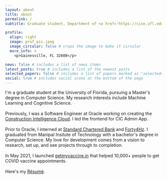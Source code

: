 ```yaml
---
layout: about
title: about
permalink: /
subtitle: Graduate student, Department of <a href='https://cise.ufl.edu/'>CISE</a>, <a href='https://ufl.edu/'>University of Florida</a> 

profile:
  align: right
  image: prof_pic.jpeg
  image_circular: false # crops the image to make it circular
  more_info: >
    <p>Gainesville, FL 32608</p>

news: false # includes a list of news items
latest_posts: true # includes a list of the newest posts
selected_papers: false # includes a list of papers marked as "selected={true}"
social: true # includes social icons at the bottom of the page
---
```


I'm a graduate student at the University of Florida, pursuing a Master's degree in Computer Science. My research interests include Machine Learning and Cognitive Science.
      <br><br>Previously, I was a Software Engineer at Oracle working on creating the <a href="https://www.oracle.com/construction-engineering/construction-intelligence-cloud/">Construction Intelligence Cloud</a>. I led the frontend for CIC Admin App.
      <br><br>Prior to Oracle, I interned at <a href="https://www.sc.com/">Standard Chartered Bank</a> and <a href="https://forty4hz.com/">Forty4Hz</a>. I graduated from Manipal Insitute of Technology with a bachelor's degree in Computer Science.
      My love for development comes from a vision to research, set up, and see projects through to completion.
      <br><br>In May 2021, I launched <a href="https://www.getmyvaccine.in">getmyvaccine.in</a> that helped 10,000+ people to get COVID vaccine appointments.
      <br><br> Here's my <a href="https://drive.google.com/file/d/18YWnhTpKPw2Pahnm-z6eK0ppkkLCLFvr/view?usp=sharing">Résumé</a>.
